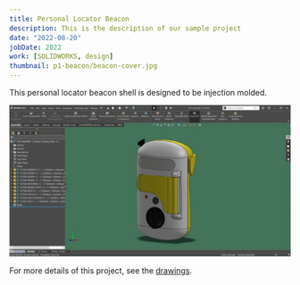 ```yaml
---
title: Personal Locator Beacon
description: This is the description of our sample project
date: "2022-08-20"
jobDate: 2022
work: [SOLIDWORKS, design]
thumbnail: p1-beacon/beacon-cover.jpg
---
```


This personal locator beacon shell is designed to be injection molded.

[![Personal Locator Beacon](beacon-cover.jpg)](beacon-cover.jpg)

For more details of this project, see the 
[drawings](Elizabeth-Hewett_Personal-locator-beacon-drawings-portfolio.pdf "drawings").